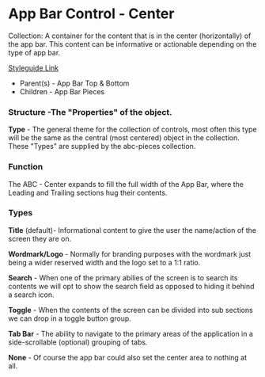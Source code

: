 # App Bar Control - Center

Collection: A container for the content that is in the center (horizontally) of the app bar.  This content can be informative or actionable depending on the type of app bar.

[Styleguide Link](https://zpl.io/2vjgx55)

- Parent(s) - App Bar Top & Bottom
- Children - App Bar Pieces

### Structure -The "Properties" of the object.

**Type** - The general theme for the collection of controls, most often this type will be the same as the central (most centered) object in the collection. These "Types" are supplied by the abc-pieces collection.

### Function

The ABC - Center expands to fill the full width of the App Bar, where the Leading and Trailing sections hug their contents.

### Types

**Title** (default)- Informational content to give the user the name/action of the screen they are on.

**Wordmark/Logo** - Normally for branding purposes with the wordmark just being a wider reserved width and the logo set to a 1:1 ratio.

**Search** - When one of the primary abilies of the screen is to search its contents we will opt to show the search field as opposed to hiding it behind a search icon.

**Toggle** - When the contents of the screen can be divided into sub sections we can drop in a toggle button group.

**Tab Bar** - The ability to navigate to the primary areas of the application in a side-scrollable (optional) grouping of tabs.

**None** - Of course the app bar could also set the center area to nothing at all.